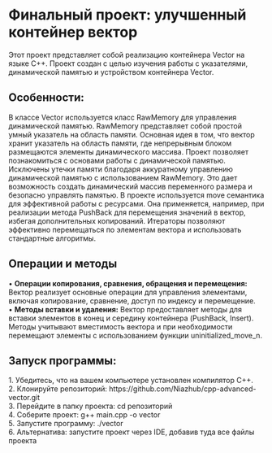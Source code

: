 <h1>Финальный проект: улучшенный контейнер вектор</h1>
Этот проект представляет собой реализацию контейнера Vector на языке C++. Проект создан с целью изучения работы с указателями, динамической памятью и устройством контейнера Vector.

<h2>Особенности:</h2>
В классе Vector используется класс RawMemory для управления динамической памятью. RawMemory представляет собой простой умный указатель на область памяти. Основная идея в том, что вектор хранит указатель на область памяти, где непрерывным блоком размещаются элементы динамического массива. Проект позволяет познакомиться с основами работы с динамической памятью. Исключены утечки памяти благодаря аккуратному управлению динамической памятью с использованием RawMemory. Это дает возможность создать динамический массив переменного размера и безопасно управлять памятью. В проекте используется move семантика для эффективной работы с ресурсами. Она применяется, например, при реализации метода PushBack для перемещения значений в вектор, избегая дополнительных копирований. Итераторы позволяют эффективно перемещаться по элементам вектора и использовать стандартные алгоритмы.

<h2>Операции и методы</h2>
  • <b>Операции копирования, сравнения, обращения и перемещения:</b> Вектор реализует основные операции для управления элементами, включая копирование, сравнение, доступ по индексу и перемещение.<br>
  • <b>Методы вставки и удаления:</b> Вектор предоставляет методы для вставки элементов в конец и середину контейнера (PushBack, Insert). Методы учитывают вместимость вектора и при необходимости перемещают элементы с использованием функции uninitialized_move_n.

<h2>Запуск программы:</h2>
1. Убедитесь, что на вашем компьютере установлен компилятор C++.<br>
2. Клонируйте репозиторий: https://github.com/Niazhub/cpp-advanced-vector.git<br>
3. Перейдите в папку проекта: cd репозиторий<br>
4. Соберите проект: g++ main.cpp -o vector<br>
5. Запустите программу: ./vector<br>
6. Альтернатива: запустите проект через IDE, добавив туда все файлы проекта
